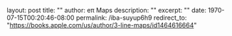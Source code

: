 layout: post
title:  ""
author: eπ Maps
description: ""
excerpt: ""
date:   1970-07-15T00:20:46-08:00
permalink: /iba-suyup6h9
redirect_to: "https://books.apple.com/us/author/3-line-maps/id1464616664"
